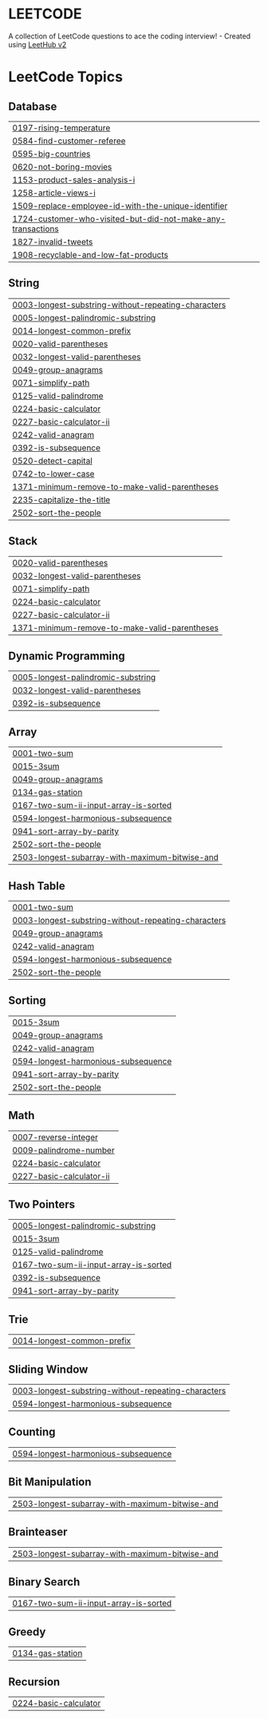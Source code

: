 # LEETCODE
A collection of LeetCode questions to ace the coding interview! - Created using [LeetHub v2](https://github.com/arunbhardwaj/LeetHub-2.0)

<!---LeetCode Topics Start-->
# LeetCode Topics
## Database
|  |
| ------- |
| [0197-rising-temperature](https://github.com/gunjan123377/LEETCODE/tree/master/0197-rising-temperature) |
| [0584-find-customer-referee](https://github.com/gunjan123377/LEETCODE/tree/master/0584-find-customer-referee) |
| [0595-big-countries](https://github.com/gunjan123377/LEETCODE/tree/master/0595-big-countries) |
| [0620-not-boring-movies](https://github.com/gunjan123377/LEETCODE/tree/master/0620-not-boring-movies) |
| [1153-product-sales-analysis-i](https://github.com/gunjan123377/LEETCODE/tree/master/1153-product-sales-analysis-i) |
| [1258-article-views-i](https://github.com/gunjan123377/LEETCODE/tree/master/1258-article-views-i) |
| [1509-replace-employee-id-with-the-unique-identifier](https://github.com/gunjan123377/LEETCODE/tree/master/1509-replace-employee-id-with-the-unique-identifier) |
| [1724-customer-who-visited-but-did-not-make-any-transactions](https://github.com/gunjan123377/LEETCODE/tree/master/1724-customer-who-visited-but-did-not-make-any-transactions) |
| [1827-invalid-tweets](https://github.com/gunjan123377/LEETCODE/tree/master/1827-invalid-tweets) |
| [1908-recyclable-and-low-fat-products](https://github.com/gunjan123377/LEETCODE/tree/master/1908-recyclable-and-low-fat-products) |
## String
|  |
| ------- |
| [0003-longest-substring-without-repeating-characters](https://github.com/gunjan123377/LEETCODE/tree/master/0003-longest-substring-without-repeating-characters) |
| [0005-longest-palindromic-substring](https://github.com/gunjan123377/LEETCODE/tree/master/0005-longest-palindromic-substring) |
| [0014-longest-common-prefix](https://github.com/gunjan123377/LEETCODE/tree/master/0014-longest-common-prefix) |
| [0020-valid-parentheses](https://github.com/gunjan123377/LEETCODE/tree/master/0020-valid-parentheses) |
| [0032-longest-valid-parentheses](https://github.com/gunjan123377/LEETCODE/tree/master/0032-longest-valid-parentheses) |
| [0049-group-anagrams](https://github.com/gunjan123377/LEETCODE/tree/master/0049-group-anagrams) |
| [0071-simplify-path](https://github.com/gunjan123377/LEETCODE/tree/master/0071-simplify-path) |
| [0125-valid-palindrome](https://github.com/gunjan123377/LEETCODE/tree/master/0125-valid-palindrome) |
| [0224-basic-calculator](https://github.com/gunjan123377/LEETCODE/tree/master/0224-basic-calculator) |
| [0227-basic-calculator-ii](https://github.com/gunjan123377/LEETCODE/tree/master/0227-basic-calculator-ii) |
| [0242-valid-anagram](https://github.com/gunjan123377/LEETCODE/tree/master/0242-valid-anagram) |
| [0392-is-subsequence](https://github.com/gunjan123377/LEETCODE/tree/master/0392-is-subsequence) |
| [0520-detect-capital](https://github.com/gunjan123377/LEETCODE/tree/master/0520-detect-capital) |
| [0742-to-lower-case](https://github.com/gunjan123377/LEETCODE/tree/master/0742-to-lower-case) |
| [1371-minimum-remove-to-make-valid-parentheses](https://github.com/gunjan123377/LEETCODE/tree/master/1371-minimum-remove-to-make-valid-parentheses) |
| [2235-capitalize-the-title](https://github.com/gunjan123377/LEETCODE/tree/master/2235-capitalize-the-title) |
| [2502-sort-the-people](https://github.com/gunjan123377/LEETCODE/tree/master/2502-sort-the-people) |
## Stack
|  |
| ------- |
| [0020-valid-parentheses](https://github.com/gunjan123377/LEETCODE/tree/master/0020-valid-parentheses) |
| [0032-longest-valid-parentheses](https://github.com/gunjan123377/LEETCODE/tree/master/0032-longest-valid-parentheses) |
| [0071-simplify-path](https://github.com/gunjan123377/LEETCODE/tree/master/0071-simplify-path) |
| [0224-basic-calculator](https://github.com/gunjan123377/LEETCODE/tree/master/0224-basic-calculator) |
| [0227-basic-calculator-ii](https://github.com/gunjan123377/LEETCODE/tree/master/0227-basic-calculator-ii) |
| [1371-minimum-remove-to-make-valid-parentheses](https://github.com/gunjan123377/LEETCODE/tree/master/1371-minimum-remove-to-make-valid-parentheses) |
## Dynamic Programming
|  |
| ------- |
| [0005-longest-palindromic-substring](https://github.com/gunjan123377/LEETCODE/tree/master/0005-longest-palindromic-substring) |
| [0032-longest-valid-parentheses](https://github.com/gunjan123377/LEETCODE/tree/master/0032-longest-valid-parentheses) |
| [0392-is-subsequence](https://github.com/gunjan123377/LEETCODE/tree/master/0392-is-subsequence) |
## Array
|  |
| ------- |
| [0001-two-sum](https://github.com/gunjan123377/LEETCODE/tree/master/0001-two-sum) |
| [0015-3sum](https://github.com/gunjan123377/LEETCODE/tree/master/0015-3sum) |
| [0049-group-anagrams](https://github.com/gunjan123377/LEETCODE/tree/master/0049-group-anagrams) |
| [0134-gas-station](https://github.com/gunjan123377/LEETCODE/tree/master/0134-gas-station) |
| [0167-two-sum-ii-input-array-is-sorted](https://github.com/gunjan123377/LEETCODE/tree/master/0167-two-sum-ii-input-array-is-sorted) |
| [0594-longest-harmonious-subsequence](https://github.com/gunjan123377/LEETCODE/tree/master/0594-longest-harmonious-subsequence) |
| [0941-sort-array-by-parity](https://github.com/gunjan123377/LEETCODE/tree/master/0941-sort-array-by-parity) |
| [2502-sort-the-people](https://github.com/gunjan123377/LEETCODE/tree/master/2502-sort-the-people) |
| [2503-longest-subarray-with-maximum-bitwise-and](https://github.com/gunjan123377/LEETCODE/tree/master/2503-longest-subarray-with-maximum-bitwise-and) |
## Hash Table
|  |
| ------- |
| [0001-two-sum](https://github.com/gunjan123377/LEETCODE/tree/master/0001-two-sum) |
| [0003-longest-substring-without-repeating-characters](https://github.com/gunjan123377/LEETCODE/tree/master/0003-longest-substring-without-repeating-characters) |
| [0049-group-anagrams](https://github.com/gunjan123377/LEETCODE/tree/master/0049-group-anagrams) |
| [0242-valid-anagram](https://github.com/gunjan123377/LEETCODE/tree/master/0242-valid-anagram) |
| [0594-longest-harmonious-subsequence](https://github.com/gunjan123377/LEETCODE/tree/master/0594-longest-harmonious-subsequence) |
| [2502-sort-the-people](https://github.com/gunjan123377/LEETCODE/tree/master/2502-sort-the-people) |
## Sorting
|  |
| ------- |
| [0015-3sum](https://github.com/gunjan123377/LEETCODE/tree/master/0015-3sum) |
| [0049-group-anagrams](https://github.com/gunjan123377/LEETCODE/tree/master/0049-group-anagrams) |
| [0242-valid-anagram](https://github.com/gunjan123377/LEETCODE/tree/master/0242-valid-anagram) |
| [0594-longest-harmonious-subsequence](https://github.com/gunjan123377/LEETCODE/tree/master/0594-longest-harmonious-subsequence) |
| [0941-sort-array-by-parity](https://github.com/gunjan123377/LEETCODE/tree/master/0941-sort-array-by-parity) |
| [2502-sort-the-people](https://github.com/gunjan123377/LEETCODE/tree/master/2502-sort-the-people) |
## Math
|  |
| ------- |
| [0007-reverse-integer](https://github.com/gunjan123377/LEETCODE/tree/master/0007-reverse-integer) |
| [0009-palindrome-number](https://github.com/gunjan123377/LEETCODE/tree/master/0009-palindrome-number) |
| [0224-basic-calculator](https://github.com/gunjan123377/LEETCODE/tree/master/0224-basic-calculator) |
| [0227-basic-calculator-ii](https://github.com/gunjan123377/LEETCODE/tree/master/0227-basic-calculator-ii) |
## Two Pointers
|  |
| ------- |
| [0005-longest-palindromic-substring](https://github.com/gunjan123377/LEETCODE/tree/master/0005-longest-palindromic-substring) |
| [0015-3sum](https://github.com/gunjan123377/LEETCODE/tree/master/0015-3sum) |
| [0125-valid-palindrome](https://github.com/gunjan123377/LEETCODE/tree/master/0125-valid-palindrome) |
| [0167-two-sum-ii-input-array-is-sorted](https://github.com/gunjan123377/LEETCODE/tree/master/0167-two-sum-ii-input-array-is-sorted) |
| [0392-is-subsequence](https://github.com/gunjan123377/LEETCODE/tree/master/0392-is-subsequence) |
| [0941-sort-array-by-parity](https://github.com/gunjan123377/LEETCODE/tree/master/0941-sort-array-by-parity) |
## Trie
|  |
| ------- |
| [0014-longest-common-prefix](https://github.com/gunjan123377/LEETCODE/tree/master/0014-longest-common-prefix) |
## Sliding Window
|  |
| ------- |
| [0003-longest-substring-without-repeating-characters](https://github.com/gunjan123377/LEETCODE/tree/master/0003-longest-substring-without-repeating-characters) |
| [0594-longest-harmonious-subsequence](https://github.com/gunjan123377/LEETCODE/tree/master/0594-longest-harmonious-subsequence) |
## Counting
|  |
| ------- |
| [0594-longest-harmonious-subsequence](https://github.com/gunjan123377/LEETCODE/tree/master/0594-longest-harmonious-subsequence) |
## Bit Manipulation
|  |
| ------- |
| [2503-longest-subarray-with-maximum-bitwise-and](https://github.com/gunjan123377/LEETCODE/tree/master/2503-longest-subarray-with-maximum-bitwise-and) |
## Brainteaser
|  |
| ------- |
| [2503-longest-subarray-with-maximum-bitwise-and](https://github.com/gunjan123377/LEETCODE/tree/master/2503-longest-subarray-with-maximum-bitwise-and) |
## Binary Search
|  |
| ------- |
| [0167-two-sum-ii-input-array-is-sorted](https://github.com/gunjan123377/LEETCODE/tree/master/0167-two-sum-ii-input-array-is-sorted) |
## Greedy
|  |
| ------- |
| [0134-gas-station](https://github.com/gunjan123377/LEETCODE/tree/master/0134-gas-station) |
## Recursion
|  |
| ------- |
| [0224-basic-calculator](https://github.com/gunjan123377/LEETCODE/tree/master/0224-basic-calculator) |
<!---LeetCode Topics End-->